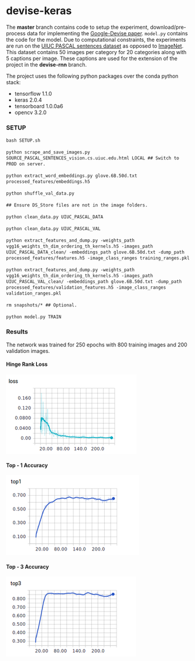# devise-keras
The **master** branch contains code to setup the experiment, download/pre-process data for implementing the [Google-Devise paper](https://static.googleusercontent.com/media/research.google.com/en//pubs/archive/41869.pdf). `model.py` contains the code for the model. Due to computational constraints, the experiments are run on the [UIUC PASCAL sentences dataset](http://vision.cs.uiuc.edu/pascal-sentences/) as opposed to [ImageNet](http://www.image-net.org/). This dataset contains 50 images per category for 20 categories along with 5 captions per image. These captions are used for the extension of the project in the **devise-rnn** branch.

The project uses the following python packages over the conda python stack:
- tensorflow 1.1.0
- keras 2.0.4
- tensorboard 1.0.0a6
- opencv 3.2.0

### SETUP
````
bash SETUP.sh

python scrape_and_save_images.py SOURCE_PASCAL_SENTENCES_vision.cs.uiuc.edu.html LOCAL ## Switch to PROD on server.

python extract_word_embeddings.py glove.6B.50d.txt processed_features/embeddings.h5

python shuffle_val_data.py

## Ensure DS_Store files are not in the image folders.

python clean_data.py UIUC_PASCAL_DATA

python clean_data.py UIUC_PASCAL_VAL

python extract_features_and_dump.py -weights_path vgg16_weights_th_dim_ordering_th_kernels.h5 -images_path UIUC_PASCAL_DATA_clean/ -embeddings_path glove.6B.50d.txt -dump_path processed_features/features.h5 -image_class_ranges training_ranges.pkl

python extract_features_and_dump.py -weights_path vgg16_weights_th_dim_ordering_th_kernels.h5 -images_path UIUC_PASCAL_VAL_clean/ -embeddings_path glove.6B.50d.txt -dump_path processed_features/validation_features.h5 -image_class_ranges validation_ranges.pkl

rm snapshots/* ## Optional.

python model.py TRAIN
````

### Results
The network was trained for 250 epochs with 800 training images and 200 validation images.

#### Hinge Rank Loss
![Loss function](./data_readme/loss.png)
#### Top - 1 Accuracy
![top 1 acc](./data_readme/top1.png)
#### Top - 3 Accuracy
![top 3 acc](./data_readme/top3.png)
